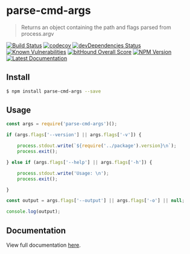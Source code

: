 # parse-cmd-args

> Returns an object containing the path and flags parsed from process.argv

[![Build Status](https://travis-ci.org/neogeek/parse-cmd-args.svg?branch=master)](https://travis-ci.org/neogeek/parse-cmd-args)
[![codecov](https://img.shields.io/codecov/c/github/neogeek/parse-cmd-args/master.svg)](https://codecov.io/gh/neogeek/parse-cmd-args)
[![devDependencies Status](https://david-dm.org/neogeek/parse-cmd-args/dev-status.svg)](https://david-dm.org/neogeek/parse-cmd-args?type=dev)
[![Known Vulnerabilities](https://snyk.io/test/npm/parse-cmd-args/badge.svg)](https://snyk.io/test/npm/parse-cmd-args)
[![bitHound Overall Score](https://www.bithound.io/github/neogeek/parse-cmd-args/badges/score.svg)](https://www.bithound.io/github/neogeek/parse-cmd-args)
[![NPM Version](http://img.shields.io/npm/v/parse-cmd-args.svg?style=flat)](https://www.npmjs.org/package/parse-cmd-args)
[![Latest Documentation](https://doxdox.org/images/badge-flat.svg)](https://doxdox.org/neogeek/parse-cmd-args)

## Install

```bash
$ npm install parse-cmd-args --save
```

## Usage

```javascript
const args = require('parse-cmd-args')();

if (args.flags['--version'] || args.flags['-v']) {

    process.stdout.write(`${require('../package').version}\n`);
    process.exit();

} else if (args.flags['--help'] || args.flags['-h']) {

    process.stdout.write('Usage: \n');
    process.exit();

}

const output = args.flags['--output'] || args.flags['-o'] || null;

console.log(output);
```

## Documentation

View full documentation [here](https://doxdox.org/neogeek/parse-cmd-args).
